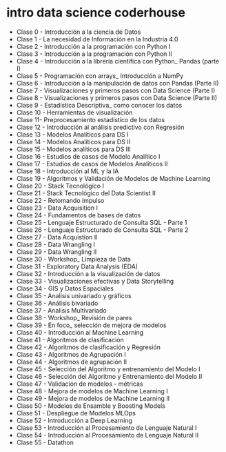 # intro data science coderhouse
- Clase 0 - Introducción a la ciencia de Datos
- Clase 1 - La necesidad de Información en la Industria 4.0
- Clase 2 - Introducción a la programación con Python I
- Clase 3 - Introducción a la programación con Python II
- Clase 4 - Introducción a la librería científica con Python_ Pandas (parte I)
- Clase 5 - Programación con arrays_ Introducción a NumPy
- Clase 6 - Introducción a la manipulación de datos con Pandas (Parte II)
- Clase 7 - Visualizaciones y primeros pasos con Data Science (Parte I)
- Clase 8 - Visualizaciones y primeros pasos con Data Science (Parte II)
- Clase 9 - Estadística Descriptiva_ como conocer los datos
- Clase 10 - Herramientas de visualización
- Clase 11- Preprocesamiento estadístico de los datos
- Clase 12 - Introducción al análisis predictivo con Regresión
- Clase 13 - Modelos Analíticos para DS I
- Clase 14 - Modelos Analíticos para DS II
- Clase 15 - Modelos analíticos para DS III
- Clase 16 - Estudios de casos de Modelo Analítico I
- Clase 17 - Estudios de casos de Modelos Analíticos II
- Clase 18 - Introducción al ML y la IA
- Clase 19 - Algoritmos y Validación de Modelos de Machine Learning
- Clase 20 - Stack Tecnológico I
- Clase 21 - Stack Tecnológico del Data Scientist II
- Clase 22 - Retomando impulso
- Clase 23 - Data Acquisition I
- Clase 24 - Fundamentos de bases de datos
- Clase 25 - Lenguaje Estructurado de Consulta SQL - Parte 1
- Clase 26 - Lenguaje Estructurado de Consulta SQL - Parte 2
- Clase 27 - Data Acquistion II
- Clase 28 - Data Wrangling I
- Clase 29 - Data Wrangling II
- Clase 30 - Workshop_ Limpieza de Data
- Clase 31 - Exploratory Data Analysis (EDA)
- Clase 32 - Introducción a la visualización de datos
- Clase 33 - Visualizaciones efectivas y Data Storytelling
- Clase 34 - GIS y Datos Espaciales
- Clase 35 - Analisis univariado y gráficos
- Clase 36 - Análisis bivariado
- Clase 37 - Analisis Multivariado
- Clase 38 - Workshop_ Revisión de pares
- Clase 39 - En foco_ selección de mejora de modelos
- Clase 40 - Introducción al Machine Learning
- Clase 41 - Algoritmos de clasificación
- Clase 42 - Algoritmos de clasificación y Regresión
- Clase 43 - Algoritmos de Agrupación I
- Clase 44 - Algoritmos de agrupación II
- Clase 45 - Selección del Algoritmo y entrenamiento del Modelo I
- Clase 46 - Selección del Algoritmo y Entrenamiento del Modelo II
- Clase 47 - Validación de modelos - métricas
- Clase 48 - Mejora de modelos de Machine Learning I
- Clase 49 - Mejora de modelos de Machine Learning II
- Clase 50 - Modelos de Ensamble y Boosting Models
- Clase 51 - Despliegue de Modelos MLOps
- Clase 52 - Introducción a Deep Learning
- Clase 53 - Introducción al Procesamiento de Lenguaje Natural I
- Clase 54 - Introducción al Procesamiento de Lenguaje Natural II
- Clase 55 - Datathon

